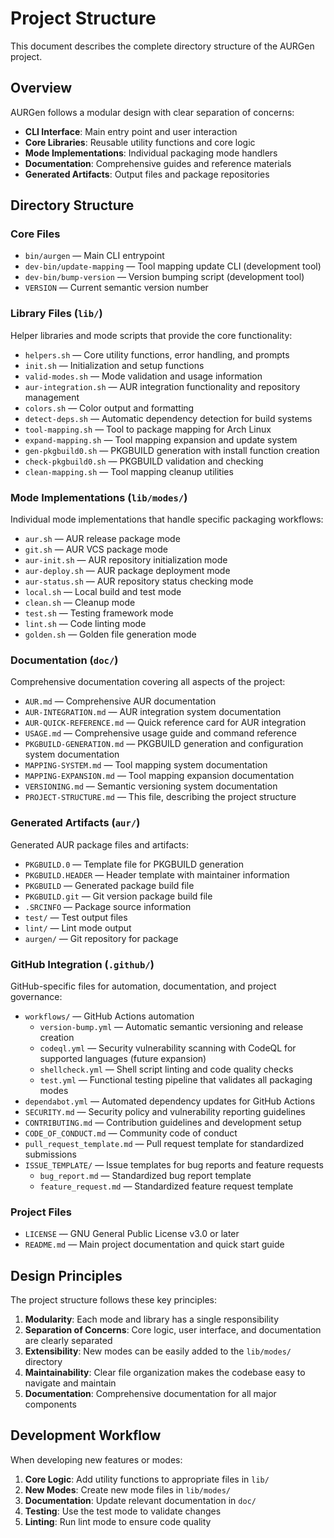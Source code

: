 # Project Structure

This document describes the complete directory structure of the AURGen project.

## Overview

AURGen follows a modular design with clear separation of concerns:

- **CLI Interface**: Main entry point and user interaction
- **Core Libraries**: Reusable utility functions and core logic
- **Mode Implementations**: Individual packaging mode handlers
- **Documentation**: Comprehensive guides and reference materials
- **Generated Artifacts**: Output files and package repositories

## Directory Structure

### Core Files

- `bin/aurgen` — Main CLI entrypoint
- `dev-bin/update-mapping` — Tool mapping update CLI (development tool)
- `dev-bin/bump-version` — Version bumping script (development tool)
- `VERSION` — Current semantic version number

### Library Files (`lib/`)

Helper libraries and mode scripts that provide the core functionality:

- `helpers.sh` — Core utility functions, error handling, and prompts
- `init.sh` — Initialization and setup functions
- `valid-modes.sh` — Mode validation and usage information
- `aur-integration.sh` — AUR integration functionality and repository management
- `colors.sh` — Color output and formatting
- `detect-deps.sh` — Automatic dependency detection for build systems
- `tool-mapping.sh` — Tool to package mapping for Arch Linux
- `expand-mapping.sh` — Tool mapping expansion and update system
- `gen-pkgbuild0.sh` — PKGBUILD generation with install function creation
- `check-pkgbuild0.sh` — PKGBUILD validation and checking
- `clean-mapping.sh` — Tool mapping cleanup utilities

### Mode Implementations (`lib/modes/`)

Individual mode implementations that handle specific packaging workflows:

- `aur.sh` — AUR release package mode
- `git.sh` — AUR VCS package mode
- `aur-init.sh` — AUR repository initialization mode
- `aur-deploy.sh` — AUR package deployment mode
- `aur-status.sh` — AUR repository status checking mode
- `local.sh` — Local build and test mode
- `clean.sh` — Cleanup mode
- `test.sh` — Testing framework mode
- `lint.sh` — Code linting mode
- `golden.sh` — Golden file generation mode

### Documentation (`doc/`)

Comprehensive documentation covering all aspects of the project:

- `AUR.md` — Comprehensive AUR documentation
- `AUR-INTEGRATION.md` — AUR integration system documentation
- `AUR-QUICK-REFERENCE.md` — Quick reference card for AUR integration
- `USAGE.md` — Comprehensive usage guide and command reference
- `PKGBUILD-GENERATION.md` — PKGBUILD generation and configuration system documentation
- `MAPPING-SYSTEM.md` — Tool mapping system documentation
- `MAPPING-EXPANSION.md` — Tool mapping expansion documentation
- `VERSIONING.md` — Semantic versioning system documentation
- `PROJECT-STRUCTURE.md` — This file, describing the project structure

### Generated Artifacts (`aur/`)

Generated AUR package files and artifacts:

- `PKGBUILD.0` — Template file for PKGBUILD generation
- `PKGBUILD.HEADER` — Header template with maintainer information
- `PKGBUILD` — Generated package build file
- `PKGBUILD.git` — Git version package build file
- `.SRCINFO` — Package source information
- `test/` — Test output files
- `lint/` — Lint mode output
- `aurgen/` — Git repository for package

### GitHub Integration (`.github/`)

GitHub-specific files for automation, documentation, and project governance:

- `workflows/` — GitHub Actions automation
  - `version-bump.yml` — Automatic semantic versioning and release creation
  - `codeql.yml` — Security vulnerability scanning with CodeQL for supported languages (future expansion)
  - `shellcheck.yml` — Shell script linting and code quality checks
  - `test.yml` — Functional testing pipeline that validates all packaging modes
- `dependabot.yml` — Automated dependency updates for GitHub Actions
- `SECURITY.md` — Security policy and vulnerability reporting guidelines
- `CONTRIBUTING.md` — Contribution guidelines and development setup
- `CODE_OF_CONDUCT.md` — Community code of conduct
- `pull_request_template.md` — Pull request template for standardized submissions
- `ISSUE_TEMPLATE/` — Issue templates for bug reports and feature requests
  - `bug_report.md` — Standardized bug report template
  - `feature_request.md` — Standardized feature request template

### Project Files

- `LICENSE` — GNU General Public License v3.0 or later
- `README.md` — Main project documentation and quick start guide

## Design Principles

The project structure follows these key principles:

1. **Modularity**: Each mode and library has a single responsibility
2. **Separation of Concerns**: Core logic, user interface, and documentation are clearly separated
3. **Extensibility**: New modes can be easily added to the `lib/modes/` directory
4. **Maintainability**: Clear file organization makes the codebase easy to navigate and maintain
5. **Documentation**: Comprehensive documentation for all major components

## Development Workflow

When developing new features or modes:

1. **Core Logic**: Add utility functions to appropriate files in `lib/`
2. **New Modes**: Create new mode files in `lib/modes/`
3. **Documentation**: Update relevant documentation in `doc/`
4. **Testing**: Use the test mode to validate changes
5. **Linting**: Run lint mode to ensure code quality 
